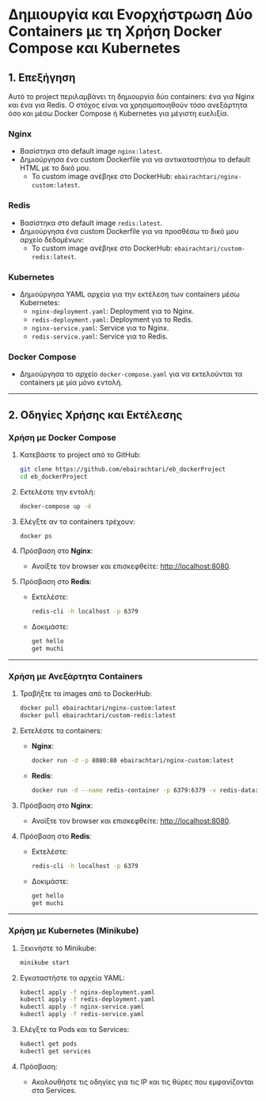 # Δημιουργία και Ενορχήστρωση Δύο Containers με τη Χρήση Docker Compose και Kubernetes

## 1. Επεξήγηση
Αυτό το project περιλαμβάνει τη δημιουργία δύο containers: ένα για Nginx και ένα για Redis. Ο στόχος είναι να χρησιμοποιηθούν τόσο ανεξάρτητα όσο και μέσω Docker Compose ή Kubernetes για μέγιστη ευελιξία.

### **Nginx**
- Βασίστηκα στο default image `nginx:latest`.
- Δημιούργησα ένα custom Dockerfile για να αντικαταστήσω το default HTML με το δικό μου.
  - Το custom image ανέβηκε στο DockerHub: `ebairachtari/nginx-custom:latest`.

### **Redis**
- Βασίστηκα στο default image `redis:latest`.
- Δημιούργησα ένα custom Dockerfile για να προσθέσω το δικό μου αρχείο δεδομένων:
  - Το custom image ανέβηκε στο DockerHub: `ebairachtari/custom-redis:latest`.

### **Kubernetes**
- Δημιούργησα YAML αρχεία για την εκτέλεση των containers μέσω Kubernetes:
  - `nginx-deployment.yaml`: Deployment για το Nginx.
  - `redis-deployment.yaml`: Deployment για το Redis.
  - `nginx-service.yaml`: Service για το Nginx.
  - `redis-service.yaml`: Service για το Redis.

### **Docker Compose**
- Δημιούργησα το αρχείο `docker-compose.yaml` για να εκτελούνται τα containers με μία μόνο εντολή.

---

## 2. Οδηγίες Χρήσης και Εκτέλεσης

### **Χρήση με Docker Compose**
1. Κατεβάστε το project από το GitHub:
   ```bash
   git clone https://github.com/ebairachtari/eb_dockerProject
   cd eb_dockerProject
   ```

2. Εκτελέστε την εντολή:
   ```bash
   docker-compose up -d
   ```

3. Ελέγξτε αν τα containers τρέχουν:
   ```bash
   docker ps
   ```

4. Πρόσβαση στο **Nginx**:
   - Ανοίξτε τον browser και επισκεφθείτε: [http://localhost:8080](http://localhost:8080).

5. Πρόσβαση στο **Redis**:
   - Εκτελέστε:
     ```bash
     redis-cli -h localhost -p 6379
     ```
   - Δοκιμάστε:
     ```bash
     get hello
     get muchi
     ```

---

### **Χρήση με Ανεξάρτητα Containers**
1. Τραβήξτε τα images από το DockerHub:
   ```bash
   docker pull ebairachtari/nginx-custom:latest
   docker pull ebairachtari/custom-redis:latest
   ```

2. Εκτελέστε τα containers:
   - **Nginx**:
     ```bash
     docker run -d -p 8080:80 ebairachtari/nginx-custom:latest
     ```
   - **Redis**:
     ```bash
     docker run -d --name redis-container -p 6379:6379 -v redis-data:/data ebairachtari/custom-redis:latest
     ```

3. Πρόσβαση στο **Nginx**:
   - Ανοίξτε τον browser και επισκεφθείτε: [http://localhost:8080](http://localhost:8080).

4. Πρόσβαση στο **Redis**:
   - Εκτελέστε:
     ```bash
     redis-cli -h localhost -p 6379
     ```
   - Δοκιμάστε:
     ```bash
     get hello
     get muchi
     ```

---

### **Χρήση με Kubernetes (Minikube)**
1. Ξεκινήστε το Minikube:
   ```bash
   minikube start
   ```

2. Εγκαταστήστε τα αρχεία YAML:
   ```bash
   kubectl apply -f nginx-deployment.yaml
   kubectl apply -f redis-deployment.yaml
   kubectl apply -f nginx-service.yaml
   kubectl apply -f redis-service.yaml
   ```

3. Ελέγξτε τα Pods και τα Services:
   ```bash
   kubectl get pods
   kubectl get services
   ```

4. Πρόσβαση:
   - Ακολουθήστε τις οδηγίες για τις IP και τις θύρες που εμφανίζονται στα Services.

